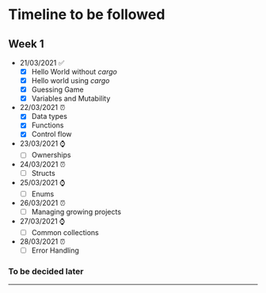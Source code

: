 # Timeline to be followed

## Week 1
- 21/03/2021 ✅ 
  - [x] Hello World without _cargo_
  - [x] Hello world using _cargo_
  - [x] Guessing Game
  - [x] Variables and Mutability
- 22/03/2021 ⏰
  - [x] Data types
  - [x] Functions
  - [x] Control flow
- 23/03/2021 ⌚
  - [ ] Ownerships
- 24/03/2021 ⏰
  - [ ] Structs
- 25/03/2021 ⌚
  - [ ] Enums
- 26/03/2021 ⏰
  - [ ] Managing growing projects
- 27/03/2021 ⌚
  - [ ] Common collections 
- 28/03/2021 ⏰
  - [ ]  Error Handling

### To be decided later
---

